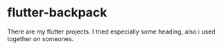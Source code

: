 # flutter-backpack
There are my flutter projects. I tried especially some heading, also i used together on someones.
